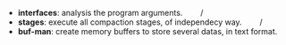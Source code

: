 * **interfaces**: analysis the program arguments.
&emsp;&emsp;\/
* **stages**: execute all compaction stages, of independecy way.
&emsp;&emsp;\/
* **buf-man**: create memory buffers to store several datas, in text format.
